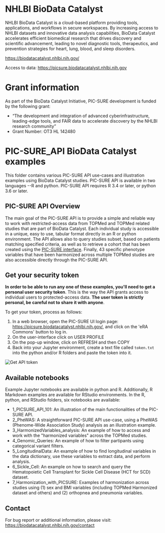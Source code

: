 # NHLBI BioData Catalyst
NHLBI BioData Catalyst is a cloud-based platform providing tools, applications, and workflows in secure workspaces. By increasing access to NHLBI datasets and innovative data analysis capabilities, BioData Catalyst accelerates efficient biomedical research that drives discovery and scientific advancement, leading to novel diagnostic tools, therapeutics, and prevention strategies for heart, lung, blood, and sleep disorders.

https://biodatacatalyst.nhlbi.nih.gov/

Access to data: https://picsure.biodatacatalyst.nhlbi.nih.gov

# Grant information

As part of the BioData Catalyst Initiative, PIC-SURE development is funded by the following grant:
- “The development and integration of advanced cyberinfrastructure, leading-edge tools, and FAIR data to accelerate discovery by the NHLBI research community”
- Grant Number: OT3 HL 142480

# PIC-SURE_API BioData Catalyst examples

This folder contains various PIC-SURE API use-cases and illustration examples using BioData Catalyst studies. PIC-SURE API is available in two languages --R and python. PIC-SURE API requires R 3.4 or later, or python 3.6 or later.


## PIC-SURE API Overview

The main goal of the PIC-SURE API is to provide a simple and reliable way to work with restricted-access data from TOPMed and TOPMed related studies that are part of BioData Catalyst. Each individual study is accessible in a unique, easy to use, tabular format directly in an R or python environment. The API allows also to query studies subset, based on patients matching specified criteria, as well as to retrieve a cohort that has been created using the [PIC-SURE interface](https://picsure.biodatacatalyst.nhlbi.nih.gov). Finally, 43 specific phenotype variables that have been harmonized across multiple TOPMed studies are also accessible directly through the PIC-SURE API. 

## Get your security token

**In order to be able to run any one of these examples, you'll need to get a personal user security token**. This is the way the API grants access to individual users to protected-access data. **The user token is strictly personal, be careful not to share it with anyone**.

To get your token, process as follows:
1. In a web browser, open the PIC-SURE UI login page: https://picsure.biodatacatalyst.nhlbi.nih.gov/, and click on the 'eRA Commons' button to log in.
2. On the user-interface click on USER PROFILE
3. On the pop-up window, click on REFRESH and then COPY
4. Back into your Jupyter environment, create a text file called `token.txt` into the python and/or R folders and paste the token into it.

![Get API token](imgs/get_your_token.gif)

## Available notebooks

Example Jupyter notebooks are available in python and R. Additionally, R Markdown examples are available for RStudio environments. In the R, python, and RStudio folders, six notebooks are available:
- 1_PICSURE_API_101: An illustration of the main functionalities of the PIC-SURE API.
- 2_PheWAS: A straightforward PIC-SURE API use-case, using a PheWAS (Phenome-Wide Association Study) analysis as an illustration example.
- 3_HarmonizedVariables_analysis: An example of how to access and work with the "harmonized variables" across the TOPMed studies.
- 4_Genomic_Queries: An example of how to filter partipants using categorical variant filters. 
- 5_LongitudinalData: An example of how to find longitudinal variables in the data dictionary, use these variables to extract data, and perform analysis. 
- 6_Sickle_Cell: An example on how to search and query the Hematopoietic Cell Transplant for Sickle Cell Disease (HCT for SCD) dataset.
- 7_Harmonization_with_PICSURE: Examples of harmonization across studies using (1) sex and BMI variables (including TOPMed Harmonized dataset and others) and (2) orthopnea and pneumonia variables.

## Contact

For bug report or additional information, please visit: https://biodatacatalyst.nhlbi.nih.gov/contact
